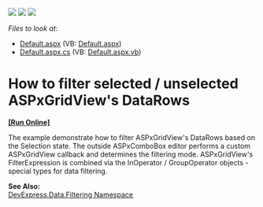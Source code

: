 <!-- default badges list -->
![](https://img.shields.io/endpoint?url=https://codecentral.devexpress.com/api/v1/VersionRange/128540248/13.1.4%2B)
[![](https://img.shields.io/badge/Open_in_DevExpress_Support_Center-FF7200?style=flat-square&logo=DevExpress&logoColor=white)](https://supportcenter.devexpress.com/ticket/details/E3085)
[![](https://img.shields.io/badge/📖_How_to_use_DevExpress_Examples-e9f6fc?style=flat-square)](https://docs.devexpress.com/GeneralInformation/403183)
<!-- default badges end -->
<!-- default file list -->
*Files to look at*:

* [Default.aspx](./CS/WebSite/Default.aspx) (VB: [Default.aspx](./VB/WebSite/Default.aspx))
* [Default.aspx.cs](./CS/WebSite/Default.aspx.cs) (VB: [Default.aspx.vb](./VB/WebSite/Default.aspx.vb))
<!-- default file list end -->
# How to filter selected / unselected ASPxGridView's DataRows
<!-- run online -->
**[[Run Online]](https://codecentral.devexpress.com/e3085/)**
<!-- run online end -->


<p>The example demonstrate how to filter ASPxGridView's DataRows based on the Selection state. The outside ASPxComboBox editor performs a custom ASPxGridView callback and determines the filtering mode. ASPxGridView's FilterExpression is combined via the InOperator / GroupOperator objects - special types for data filtering.</p><p><strong>See Also:<br />
</strong><a href="http://documentation.devexpress.com/#CoreLibraries/DevExpressDataFiltering"><u>DevExpress.Data.Filtering Namespace</u></a></p>

<br/>


